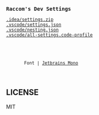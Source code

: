 <samp><b>Raccom's Dev Settings</b></samp>

[`.idea/settings.zip`](./.idea/settings.zip)<br>
[`.vscode/settings.json`](./.vscode/settings.json)<br>
[`.vscode/nesting.json`](./.vscode/nesting.json)<br>
[`.vscode/all-settings.code-profile`](./.vscode/all-settings.code-profile)<br>

<br>
<br>

<sub><samp>
&nbsp;&nbsp;&nbsp;&nbsp;&nbsp;&nbsp;&nbsp;Font | <a href="https://www.jetbrains.com/lp/mono/">Jetbrains Mono</a><br>
</samp></sub>
</p>

<br>

## LICENSE

MIT
